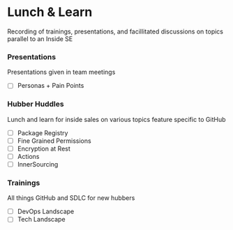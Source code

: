 # Lunch & Learn
Recording of trainings, presentations, and facillitated discussions on topics parallel to an Inside SE 

### Presentations 
Presentations given in team meetings
- [ ] Personas + Pain Points 

### Hubber Huddles 
Lunch and learn for inside sales on various topics feature specific to GitHub 
- [ ] Package Registry 
- [ ] Fine Grained Permissions
- [ ] Encryption at Rest
- [ ] Actions
- [ ] InnerSourcing

### Trainings 
All things GitHub and SDLC for new hubbers 
- [ ] DevOps Landscape
- [ ] Tech Landscape 
